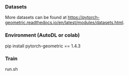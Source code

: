 ### Datasets
More datasets can be found at https://pytorch-geometric.readthedocs.io/en/latest/modules/datasets.html.



### Environment (AutoDL or colab)
pip install pytorch-geometric == 1.4.3


### Train 
run.sh 




